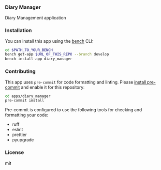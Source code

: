 ### Diary Manager

Diary Management application

### Installation

You can install this app using the [bench](https://github.com/frappe/bench) CLI:

```bash
cd $PATH_TO_YOUR_BENCH
bench get-app $URL_OF_THIS_REPO --branch develop
bench install-app diary_manager
```

### Contributing

This app uses `pre-commit` for code formatting and linting. Please [install pre-commit](https://pre-commit.com/#installation) and enable it for this repository:

```bash
cd apps/diary_manager
pre-commit install
```

Pre-commit is configured to use the following tools for checking and formatting your code:

- ruff
- eslint
- prettier
- pyupgrade

### License

mit
